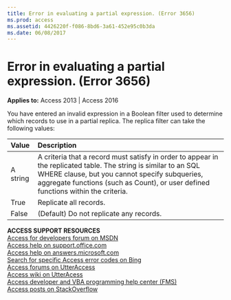 ```yaml
---
title: Error in evaluating a partial expression. (Error 3656)
ms.prod: access
ms.assetid: 4426220f-f086-8bd6-3a61-452e95c0b3da
ms.date: 06/08/2017
---
```



# Error in evaluating a partial expression. (Error 3656)

  

**Applies to:** Access 2013 | Access 2016

You have entered an invalid expression in a Boolean filter used to determine which records to use in a partial replica. The replica filter can take the following values:



|**Value**|**Description**|
|:-----|:-----|
|A string|A criteria that a record must satisfy in order to appear in the replicated table. The string is similar to an SQL WHERE clause, but you cannot specify subqueries, aggregate functions (such as Count), or user defined functions within the criteria.|
|True|Replicate all records.|
|False|(Default) Do not replicate any records.|
 **ACCESS SUPPORT RESOURCES**<br>
[Access for developers forum on MSDN](https://social.msdn.microsoft.com/Forums/office/en-US/home?forum=accessdev)<br>
[Access help on support.office.com](https://support.office.com/search/results?query=Access)<br>
[Access help on answers.microsoft.com](http://answers.microsoft.com/en-us/office/forum/access?page=1&tab=question&status=all&auth=1)<br>
[Search for specific Access error codes on Bing](http://www.bing.com/)<br>
[Access forums on UtterAccess](http://www.utteraccess.com/forum/index.php?act=idx)<br>
[Access wiki on UtterAcess](http://www.utteraccess.com/forum/index.php?act=idx)<br>
[Access developer and VBA programming help center (FMS)](http://www.fmsinc.com/MicrosoftAccess/developer/)<br>
[Access posts on StackOverflow](http://stackoverflow.com/questions/tagged/ms-access)

